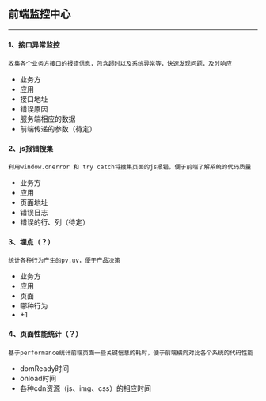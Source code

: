 ## 前端监控中心

----

#### 1、接口异常监控
    收集各个业务方接口的报错信息，包含超时以及系统异常等，快速发现问题，及时响应
- 业务方
- 应用
- 接口地址
- 错误原因
- 服务端相应的数据
- 前端传递的参数（待定）


#### 2、js报错搜集
    利用window.onerror 和 try catch将搜集页面的js报错，便于前端了解系统的代码质量
- 业务方
- 应用
- 页面地址
- 错误日志
- 错误的行、列（待定）

#### 3、埋点（？）
    统计各种行为产生的pv,uv，便于产品决策
- 业务方
- 应用
- 页面
- 哪种行为
- +1


#### 4、页面性能统计（？）
    基于performance统计前端页面一些关键信息的耗时，便于前端横向对比各个系统的代码性能
- domReady时间
- onload时间
- 各种cdn资源（js、img、css）的相应时间
